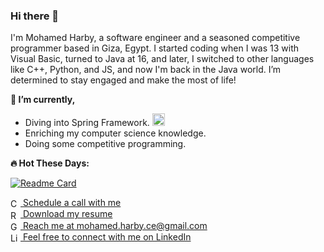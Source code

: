 ### Hi there 👋


I'm Mohamed Harby, a software engineer and a seasoned competitive programmer based in Giza, Egypt. I started coding when I was 13 with Visual Basic, turned to Java at 16, and later, I switched to other languages like C++, Python, and JS, and now I'm back in the Java world. I’m determined to stay engaged and make the most of life!



**🌱 I’m currently,**
  - Diving into Spring Framework. <img src="https://cdn.jsdelivr.net/gh/devicons/devicon/icons/spring/spring-original.svg" height="20" alt="spring logo"  />
  - Enriching my computer science knowledge.
  - Doing some competitive programming.

**🔥 Hot These Days:**

[![Readme Card](https://github-readme-stats.vercel.app/api/pin/?username=Mohamed-Harby&repo=movies-app\&bg_color=0,00224D,FF204E\&title_color=fff\&text_color=fff\&icon_color=f9f9f9\&border_radius=15\&hide_border=true)](https://github.com/Mohamed-Harby/movies-app)


<!-- **✔️ I’ve read,**
  - Spring Start Here. 
  - Cracking the coding interview.
  - Object-Oriented Programming in C++.
 -->


<a href="https://calendar.app.google/3BunZ1m5f382pwwz8" target="_blank">
  <img src="https://img.icons8.com/fluency/48/google-calendar--v2.png" alt="Calendar" width="16" height="16" style="vertical-align: middle;"/> 
  Schedule a call with me
</a>
<br>
<a href="./Mohamed%20Harby's%20Resume.pdf" target="_blank">
  <img src="https://img.icons8.com/fluency/48/resume.png" alt="Resume" width="16" height="16" style="vertical-align: middle;"/>
  Download my resume
</a>
<br>
<a href="mailto:mohamed.harby.ce@gmail.com" target="_blank">
  <img src="https://img.icons8.com/fluency/48/gmail-new.png" alt="Gmail" width="16" height="16" style="vertical-align: middle;"/>
  Reach me at mohamed.harby.ce@gmail.com
</a>
<br>
<a href="https://www.linkedin.com/in/moharby/" target="_blank">
  <img src="https://cdn.jsdelivr.net/gh/devicons/devicon/icons/linkedin/linkedin-original.svg" alt="LinkedIn" width="16" height="16" style="vertical-align: middle;"/>
  Feel free to connect with me on LinkedIn
</a>
